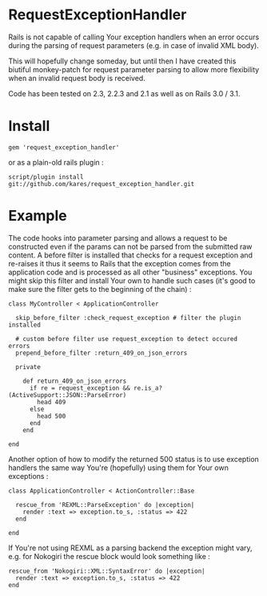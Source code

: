 RequestExceptionHandler
=======================

Rails is not capable of calling Your exception handlers when an error occurs
during the parsing of request parameters (e.g. in case of invalid XML body).

This will hopefully change someday, but until then I have created this biutiful 
monkey-patch for request parameter parsing to allow more flexibility when
an invalid request body is received.

Code has been tested on 2.3, 2.2.3 and 2.1 as well as on Rails 3.0 / 3.1.


Install
=======

    gem 'request_exception_handler'

or as a plain-old rails plugin :

    script/plugin install git://github.com/kares/request_exception_handler.git

Example
=======

The code hooks into parameter parsing and allows a request to be constructed 
even if the params can not be parsed from the submitted raw content. A before 
filter is installed that checks for a request exception and re-raises it thus 
it seems to Rails that the exception comes from the application code and is 
processed as all other "business" exceptions. 
You might skip this filter and install Your own to handle such cases (it's good 
to make sure the filter gets to the beginning of the chain) :

    class MyController < ApplicationController

      skip_before_filter :check_request_exception # filter the plugin installed

      # custom before filter use request_exception to detect occured errors
      prepend_before_filter :return_409_on_json_errors

      private

        def return_409_on_json_errors
          if re = request_exception && re.is_a?(ActiveSupport::JSON::ParseError)
            head 409
          else
            head 500
          end
        end

    end

Another option of how to modify the returned 500 status is to use exception
handlers the same way You're (hopefully) using them for Your own exceptions :

    class ApplicationController < ActionController::Base

      rescue_from 'REXML::ParseException' do |exception|
        render :text => exception.to_s, :status => 422
      end

    end

If You're not using REXML as a parsing backend the exception might vary, e.g.
for Nokogiri the rescue block would look something like :

    rescue_from 'Nokogiri::XML::SyntaxError' do |exception|
      render :text => exception.to_s, :status => 422
    end
